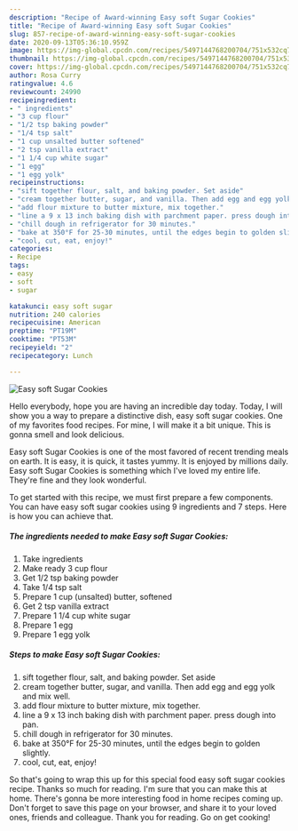 ```yaml
---
description: "Recipe of Award-winning Easy soft Sugar Cookies"
title: "Recipe of Award-winning Easy soft Sugar Cookies"
slug: 857-recipe-of-award-winning-easy-soft-sugar-cookies
date: 2020-09-13T05:36:10.959Z
image: https://img-global.cpcdn.com/recipes/5497144768200704/751x532cq70/easy-soft-sugar-cookies-recipe-main-photo.jpg
thumbnail: https://img-global.cpcdn.com/recipes/5497144768200704/751x532cq70/easy-soft-sugar-cookies-recipe-main-photo.jpg
cover: https://img-global.cpcdn.com/recipes/5497144768200704/751x532cq70/easy-soft-sugar-cookies-recipe-main-photo.jpg
author: Rosa Curry
ratingvalue: 4.6
reviewcount: 24990
recipeingredient:
- " ingredients"
- "3 cup flour"
- "1/2 tsp baking powder"
- "1/4 tsp salt"
- "1 cup unsalted butter softened"
- "2 tsp vanilla extract"
- "1 1/4 cup white sugar"
- "1 egg"
- "1 egg yolk"
recipeinstructions:
- "sift together flour, salt, and baking powder. Set aside"
- "cream together butter, sugar, and vanilla. Then add egg and egg yolk and mix well."
- "add flour mixture to butter mixture, mix together."
- "line a 9 x 13 inch baking dish with parchment paper. press dough into pan."
- "chill dough in refrigerator for 30 minutes."
- "bake at 350°F for 25-30 minutes, until the edges begin to golden slightly."
- "cool, cut, eat, enjoy!"
categories:
- Recipe
tags:
- easy
- soft
- sugar

katakunci: easy soft sugar 
nutrition: 240 calories
recipecuisine: American
preptime: "PT19M"
cooktime: "PT53M"
recipeyield: "2"
recipecategory: Lunch

---
```



![Easy soft Sugar Cookies](https://img-global.cpcdn.com/recipes/5497144768200704/751x532cq70/easy-soft-sugar-cookies-recipe-main-photo.jpg)

Hello everybody, hope you are having an incredible day today. Today, I will show you a way to prepare a distinctive dish, easy soft sugar cookies. One of my favorites food recipes. For mine, I will make it a bit unique. This is gonna smell and look delicious.



Easy soft Sugar Cookies is one of the most favored of recent trending meals on earth. It is easy, it is quick, it tastes yummy. It is enjoyed by millions daily. Easy soft Sugar Cookies is something which I've loved my entire life. They're fine and they look wonderful.


To get started with this recipe, we must first prepare a few components. You can have easy soft sugar cookies using 9 ingredients and 7 steps. Here is how you can achieve that.

<!--inarticleads1-->

##### The ingredients needed to make Easy soft Sugar Cookies:

1. Take  ingredients
1. Make ready 3 cup flour
1. Get 1/2 tsp baking powder
1. Take 1/4 tsp salt
1. Prepare 1 cup (unsalted) butter, softened
1. Get 2 tsp vanilla extract
1. Prepare 1 1/4 cup white sugar
1. Prepare 1 egg
1. Prepare 1 egg yolk




<!--inarticleads2-->

##### Steps to make Easy soft Sugar Cookies:

1. sift together flour, salt, and baking powder. Set aside
1. cream together butter, sugar, and vanilla. Then add egg and egg yolk and mix well.
1. add flour mixture to butter mixture, mix together.
1. line a 9 x 13 inch baking dish with parchment paper. press dough into pan.
1. chill dough in refrigerator for 30 minutes.
1. bake at 350°F for 25-30 minutes, until the edges begin to golden slightly.
1. cool, cut, eat, enjoy!




So that's going to wrap this up for this special food easy soft sugar cookies recipe. Thanks so much for reading. I'm sure that you can make this at home. There's gonna be more interesting food in home recipes coming up. Don't forget to save this page on your browser, and share it to your loved ones, friends and colleague. Thank you for reading. Go on get cooking!
